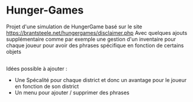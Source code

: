 # Hunger-Games
Projet d'une simulation de HungerGame basé sur le site https://brantsteele.net/hungergames/disclaimer.php
Avec quelques ajouts supplémentaire comme par exemple une gestion d'un inventaire pour chaque joueur pour avoir des phrases spécifique en fonction de certains objets

##
Idées possible à ajouter :
  - Une Spécalité pour chaque district et donc un avantage pour le joueur en fonction de son district
  - Un menu pour ajouter / supprimer des phrases 
